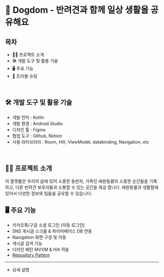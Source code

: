 # 🦮 Dogdom - 반려견과 함께 일상 생활을 공유해요

## 목차

- 👨‍💻 프로젝트 소개
- 🛠️ 개발 도구 및 활용 기술
- 🖥️ 주요 기능
- 🌠 트러블 슈팅

<br/>

## 🛠️ 개발 도구 및 활용 기술

- 개발 언어 : Kotlin
- 개발 환경 : Android Studio
- 디자인 툴 : Figma
- 협업 도구 : Github, Notion
- 사용 라이브러리 : Room, Hilt, ViewModel, databinding, Navigation, etc

<br/>

## 👨‍💻 프로젝트 소개
이 플랫폼은 우리의 삶에 있어 소중한 동반자, 가족인 애완동물의 소중한 순간들을 기록하고, 다른 반려견 보호자들과 소통할 수 있는 공간을 제공 합니다.
애완동물과 생활함에 있어서 다양한 정보와 팁들을 공유할 수 있습니다.

## 🖥️ 주요 기능

- 카카오톡/구글 소셜 로그인 (자동 로그인)
- SNS 게시글 스크롤 & 파이어베이스 DB 연동
- Navigation 화면 구성 및 이동
- 게시글 검색 기능
- 디자인 패턴 MVVM & Hilt 적용
- [Repository Pattern](https://hail-authority-984.notion.site/Repository-Pattern-1091ab4bbe9f80b98fbdf6c2de17829e?pvs=4) 


***

- 상세 설명
